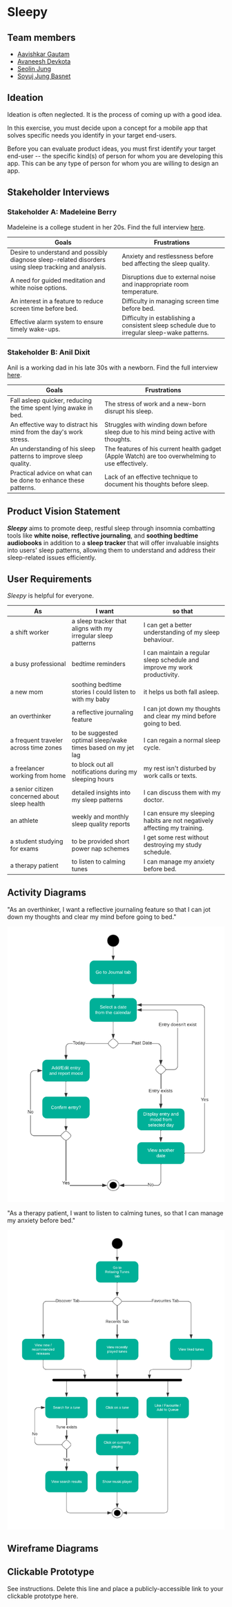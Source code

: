 # Sleepy

## Team members

* [Aavishkar Gautam](https://github.com/aavishkar6)
* [Avaneesh Devkota](https://github.com/avaneeshdevkota)
* [Seolin Jung](https://github.com/seolinjung)
* [Soyuj Jung Basnet](https://github.com/basnetsoyuj)

## Ideation

Ideation is often neglected. It is the process of coming up with a good idea.

In this exercise, you must decide upon a concept for a mobile app that solves specific needs you identify in your target end-users.

Before you can evaluate product ideas, you must first identify your target end-user -- the specific kind(s) of person for whom you are developing this app. This can be any type of person for whom you are willing to design an app.
## Stakeholder Interviews

### Stakeholder A: Madeleine Berry

Madeleine is a college student in her 20s. Find the full interview [here](./interviews/berry.md).

| Goals                                                                                                 | Frustrations                                                                                 |
|-------------------------------------------------------------------------------------------------------|----------------------------------------------------------------------------------------------|
| Desire to understand and possibly diagnose sleep-related disorders using sleep tracking and analysis. | Anxiety and restlessness before bed affecting the sleep quality.                             |
| A need for guided meditation and white noise options.                                                 | Disruptions due to external noise and inappropriate room temperature.                        |
| An interest in a feature to reduce screen time before bed.                                            | Difficulty in managing screen time before bed.                                               |
| Effective alarm system to ensure timely wake-ups.                                                     | Difficulty in establishing a consistent sleep schedule due to irregular sleep-wake patterns. |

### Stakeholder B: Anil Dixit

Anil is a working dad in his late 30s with a newborn. Find the full interview [here](./interviews/dixit.md).

| Goals                                                             | Frustrations                                                                                     |
|-------------------------------------------------------------------|--------------------------------------------------------------------------------------------------|
| Fall asleep quicker, reducing the time spent lying awake in bed.   | The stress of work and a new-born disrupt his sleep.                                             |
| An effective way to distract his mind from the day's work stress. | Struggles with winding down before sleep due to his mind being active with thoughts.             |
| An understanding of his sleep patterns to improve sleep quality.  | The features of his current health gadget (Apple Watch) are too overwhelming to use effectively. |
| Practical advice on what can be done to enhance these patterns.   | Lack of an effective technique to document his thoughts before sleep.                            |

## Product Vision Statement

***Sleepy*** aims to promote deep, restful sleep through insomnia combatting tools like **white noise**, **reflective journaling**, and **soothing bedtime audiobooks** in addition to a **sleep tracker** that will offer invaluable insights into users' sleep patterns, allowing them to understand and address their sleep-related issues efficiently.

## User Requirements

_Sleepy_ is helpful for everyone.

| As                                            | I want                                                       | so that                                                                   |
|-----------------------------------------------|--------------------------------------------------------------|---------------------------------------------------------------------------|
| a shift worker                                | a sleep tracker that aligns with my irregular sleep patterns | I can get a better understanding of my sleep behaviour.                   |
| a busy professional                           | bedtime reminders                                            | I can maintain a regular sleep schedule and improve my work productivity. |
| a new mom                                     | soothing bedtime stories I could listen to with my baby      | it helps us both fall asleep.                                             |
| an overthinker                                | a reflective journaling feature                              | I can jot down my thoughts and clear my mind before going to bed.         |
| a frequent traveler across time zones         | to be suggested optimal sleep/wake times based on my jet lag | I can regain a normal sleep cycle.                                        |
| a freelancer working from home                | to block out all notifications during my sleeping hours      | my rest isn't disturbed by work calls or texts.                           |
| a senior citizen concerned about sleep health | detailed insights into my sleep patterns                     | I can discuss them with my doctor.                                        |
| an athlete                                    | weekly and monthly sleep quality reports                     | I can ensure my sleeping habits are not negatively affecting my training. |
| a student studying for exams                  | to be provided short power nap schemes                       | I get some rest without destroying my study schedule.                     |
| a therapy patient                             | to listen to calming tunes                                   | I can manage my anxiety before bed.                                       |

## Activity Diagrams

"As an overthinker, I want a reflective journaling feature so that I can jot down my thoughts and clear my mind before going to bed."

![](./images/activity_diagrams/Journal.png)

"As a therapy patient, I want to listen to calming tunes, so that I can manage my anxiety before bed."

![](./images/activity_diagrams/Tunes.png)

## Wireframe Diagrams

## Clickable Prototype

See instructions. Delete this line and place a publicly-accessible link to your clickable prototype here.

